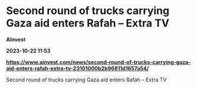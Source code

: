 # Second round of trucks carrying Gaza aid enters Rafah – Extra TV
**AInvest**

**2023-10-22 11:53**

**https://www.ainvest.com/news/second-round-of-trucks-carrying-gaza-aid-enters-rafah-extra-tv-23101000b2b96811d1657a54/**

Second round of trucks carrying Gaza aid enters Rafah – Extra TV